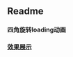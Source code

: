 ## Readme

#### 四角旋转loading动画

#### [效果展示](https://github.com/huyinhao/html-css/blob/master/%E5%9B%9B%E8%A7%92%E8%8F%B1%E5%BD%A2/view.gif)
